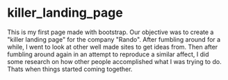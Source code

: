 # killer_landing_page
This is my first page made with bootstrap. Our objective was to create a "killer landing page" for the company "Rando".
After fumbling around for a while, I went to look at other well made sites to get ideas from. Then after fumbling
around again in an attempt to reproduce a similar affect, I did some research on how other people accomplished what I was trying to do.
Thats when things started coming together.
